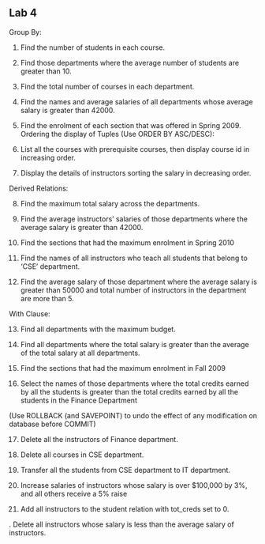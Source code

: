 ## Lab 4

Group By:

1. Find the number of students in each course.


2. Find those departments where the average number of students are greater than 10.


3. Find the total number of courses in each department.


4. Find the names and average salaries of all departments whose average salary is greater than 42000.


5. Find the enrolment of each section that was offered in Spring 2009.
Ordering the display of Tuples (Use ORDER BY ASC/DESC):


6. List all the courses with prerequisite courses, then display course id in increasing order.


7. Display the details of instructors sorting the salary in decreasing order.


Derived Relations:


8. Find the maximum total salary across the departments.


9. Find the average instructors’ salaries of those departments where the average salary is greater than 42000.


10. Find the sections that had the maximum enrolment in Spring 2010


11. Find the names of all instructors who teach all students that belong to ‘CSE’ department.


12. Find the average salary of those department where the average salary is greater than 50000 and total number of instructors in the department are more than 5.


With Clause:


13. Find all departments with the maximum budget.


14. Find all departments where the total salary is greater than the average of the total salary at all departments.


15. Find the sections that had the maximum enrolment in Fall 2009


16. Select the names of those departments where the total credits earned by all the students is greater than the total credits earned by all the students in the Finance Department


(Use ROLLBACK (and SAVEPOINT) to undo the effect of any modification on database before COMMIT)


17. Delete all the instructors of Finance department.


18. Delete all courses in CSE department.


19. Transfer all the students from CSE department to IT department.


20. Increase salaries of instructors whose salary is over $100,000 by 3%, and all
others receive a 5% raise


21. Add all instructors to the student relation with tot_creds set to 0.



. Delete all instructors whose salary is less than the average salary of instructors.